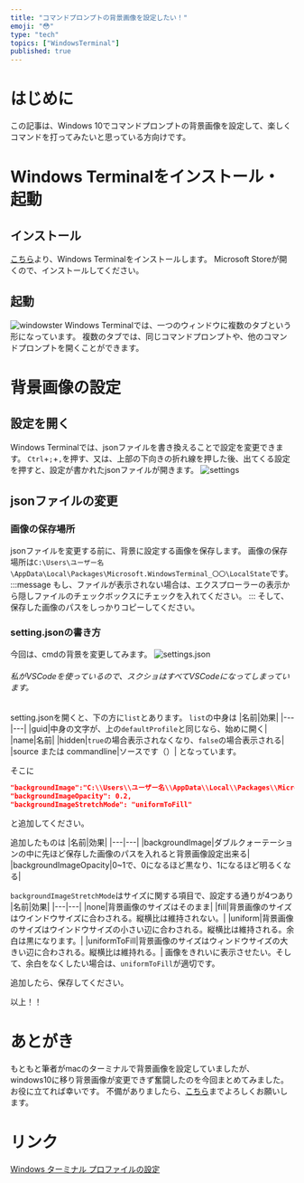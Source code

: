 ```yaml
---
title: "コマンドプロンプトの背景画像を設定したい！"
emoji: "😳"
type: "tech"
topics: ["WindowsTerminal"]
published: true
---
```


# はじめに
この記事は、Windows 10でコマンドプロンプトの背景画像を設定して、楽しくコマンドを打ってみたいと思っている方向けです。



# Windows Terminalをインストール・起動
## インストール
 [こちら](https://www.microsoft.com/ja-jp/p/windows-terminal/9n0dx20hk701?activetab=pivot:overviewtab)より、Windows Terminalをインストールします。
 Microsoft Storeが開くので、インストールしてください。

## 起動
![windowster](https://storage.googleapis.com/zenn-user-upload/x825zzif7oemuepatprhl5b1f8iv)
Windows Terminalでは、一つのウィンドウに複数のタブという形になっています。
複数のタブでは、同じコマンドプロンプトや、他のコマンドプロンプトを開くことができます。

# 背景画像の設定

## 設定を開く

Windows Terminalでは、jsonファイルを書き換えることで設定を変更できます。
`Ctrl`+`;`+`,`を押す、又は、上部の下向きの折れ線を押した後、出てくる設定を押すと、設定が書かれたjsonファイルが開きます。
![settings](https://storage.googleapis.com/zenn-user-upload/gv8xp42vt3catgihgwly4b59tun1)



## jsonファイルの変更
### 画像の保存場所
jsonファイルを変更する前に、背景に設定する画像を保存します。
画像の保存場所は`C:\Users\ユーザー名\AppData\Local\Packages\Microsoft.WindowsTerminal_〇〇\LocalState`です。
:::message
もし、ファイルが表示されない場合は、エクスプローラーの表示から隠しファイルのチェックボックスにチェックを入れてください。
:::
そして、保存した画像のパスをしっかりコピーしてください。


### setting.jsonの書き方
今回は、cmdの背景を変更してみます。
![settings.json](https://storage.googleapis.com/zenn-user-upload/y8wcjey7c2oyceablut3wech029a)
###### 私がVSCodeを使っているので、スクショはすべてVSCodeになってしまっています。
setting.jsonを開くと、下の方に`list`とあります。
`list`の中身は
|名前|効果|
|---|---|
|guid|中身の文字が、上の`defaultProfile`と同じなら、始めに開く|
|name|名前|
|hidden|`true`の場合表示されなくなり、`false`の場合表示される|
|source または commandline|ソースです（）|
となっています。

そこに
```json
"backgroundImage":"C:\\Users\\ユーザー名\\AppData\\Local\\Packages\\MicrosoftWindowsTerminal_〇〇\\LocalState\\画像名",
"backgroundImageOpacity": 0.2,
"backgroundImageStretchMode": "uniformToFill"
```
と追加してください。

追加したものは
|名前|効果|
|---|---|
|backgroundImage|ダブルクォーテーションの中に先ほど保存した画像のパスを入れると背景画像設定出来る|
|backgroundImageOpacity|0~1で、0になるほど黒なり、1になるほど明るくなる|

`backgroundImageStretchMode`はサイズに関する項目で、設定する通りが4つあり
|名前|効果|
|---|---|
|none|背景画像のサイズはそのまま|
|fill|背景画像のサイズはウインドウサイズに合わされる。縦横比は維持されない。|
|uniform|背景画像のサイズはウインドウサイズの小さい辺に合わされる。縦横比は維持される。余白は黒になります。|
|uniformToFill|背景画像のサイズはウィンドウサイズの大きい辺に合わされる。縦横比は維持れる。|
画像をきれいに表示させたい。そして、余白をなくしたい場合は、`uniformToFill`が適切です。

追加したら、保存してください。

以上！！

# あとがき
もともと筆者がmacのターミナルで背景画像を設定していましたが、windows10に移り背景画像が変更できず奮闘したのを今回まとめてみました。お役に立てれば幸いです。
不備がありましたら、[こちら](https://twitter.com/_Emiya_Saber)までよろしくお願いします。

# リンク
[Windows ターミナル プロファイルの設定](https://docs.microsoft.com/ja-jp/windows/terminal/customize-settings/profile-settings#unique-identifier)
